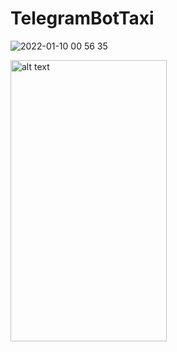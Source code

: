 # TelegramBotTaxi
![2022-01-10 00 56 35](https://user-images.githubusercontent.com/87446059/148723613-206ec111-006f-4efd-a173-bca447791785.jpg)

<img src="https://user-images.githubusercontent.com/87446059/148842911-429582bd-46a9-4c4e-9266-9a3531135755.jpg" alt="alt text" width="250" height="450">
